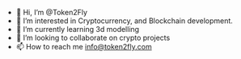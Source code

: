 - 👋 Hi, I’m @Token2Fly
- 👀 I’m interested in Cryptocurrency, and Blockchain development.
- 🌱 I’m currently learning 3d modelling  
- 💞️ I’m looking to collaborate on crypto projects 
- 📫 How to reach me info@token2fly.com

